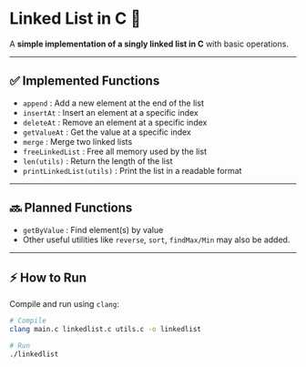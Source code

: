 # Linked List in C 📝

A **simple implementation of a singly linked list in C** with basic operations.

---

## ✅ Implemented Functions

- `append` : Add a new element at the end of the list
- `insertAt` : Insert an element at a specific index
- `deleteAt` : Remove an element at a specific index
- `getValueAt` : Get the value at a specific index
- `merge` : Merge two linked lists
- `freeLinkedList` : Free all memory used by the list
- `len(utils)` : Return the length of the list
- `printLinkedList(utils)` : Print the list in a readable format

---

## 🔜 Planned Functions

- `getByValue` : Find element(s) by value
- Other useful utilities like `reverse`, `sort`, `findMax/Min` may also be added.

---

## ⚡ How to Run

Compile and run using `clang`:

```bash
# Compile
clang main.c linkedlist.c utils.c -o linkedlist

# Run
./linkedlist

